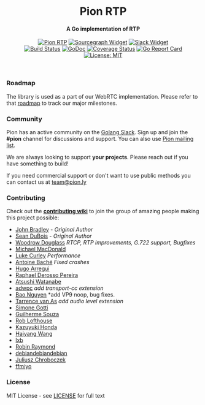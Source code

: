 <h1 align="center">
  <br>
  Pion RTP
  <br>
</h1>
<h4 align="center">A Go implementation of RTP</h4>
<p align="center">
  <a href="https://pion.ly"><img src="https://img.shields.io/badge/pion-rtp-gray.svg?longCache=true&colorB=brightgreen" alt="Pion RTP"></a>
  <a href="https://sourcegraph.com/github.com/pion/rtp?badge"><img src="https://sourcegraph.com/github.com/pion/rtp/-/badge.svg" alt="Sourcegraph Widget"></a>
  <a href="https://pion.ly/slack"><img src="https://img.shields.io/badge/join-us%20on%20slack-gray.svg?longCache=true&logo=slack&colorB=brightgreen" alt="Slack Widget"></a>
  <br>
  <a href="https://travis-ci.org/pion/rtp"><img src="https://travis-ci.org/pion/rtp.svg?branch=master" alt="Build Status"></a>
  <a href="https://pkg.go.dev/github.com/pion/rtp"><img src="https://godoc.org/github.com/pion/rtp?status.svg" alt="GoDoc"></a>
  <a href="https://codecov.io/gh/pion/rtp"><img src="https://codecov.io/gh/pion/rtp/branch/master/graph/badge.svg" alt="Coverage Status"></a>
  <a href="https://goreportcard.com/report/github.com/pion/rtp"><img src="https://goreportcard.com/badge/github.com/pion/rtp" alt="Go Report Card"></a>
  <a href="LICENSE"><img src="https://img.shields.io/badge/License-MIT-yellow.svg" alt="License: MIT"></a>
</p>
<br>

### Roadmap
The library is used as a part of our WebRTC implementation. Please refer to that [roadmap](https://github.com/pion/webrtc/issues/9) to track our major milestones.

### Community
Pion has an active community on the [Golang Slack](https://invite.slack.golangbridge.org/). Sign up and join the **#pion** channel for discussions and support. You can also use [Pion mailing list](https://groups.google.com/forum/#!forum/pion).

We are always looking to support **your projects**. Please reach out if you have something to build!

If you need commercial support or don't want to use public methods you can contact us at [team@pion.ly](mailto:team@pion.ly)

### Contributing
Check out the **[contributing wiki](https://github.com/pion/webrtc/wiki/Contributing)** to join the group of amazing people making this project possible:

* [John Bradley](https://github.com/kc5nra) - *Original Author*
* [Sean DuBois](https://github.com/Sean-Der) - *Original Author*
* [Woodrow Douglass](https://github.com/wdouglass) *RTCP, RTP improvements, G.722 support, Bugfixes*
* [Michael MacDonald](https://github.com/mjmac)
* [Luke Curley](https://github.com/kixelated) *Performance*
* [Antoine Baché](https://github.com/Antonito) *Fixed crashes*
* [Hugo Arregui](https://github.com/hugoArregui)
* [Raphael Derosso Pereira](https://github.com/raphaelpereira)
* [Atsushi Watanabe](https://github.com/at-wat)
* [adwpc](https://github.com/adwpc) *add transport-cc extension*
* [Bao Nguyen](https://github.com/sysbot) *add VP9 noop, bug fixes.
* [Tarrence van As](https://github.com/tarrencev) *add audio level extension*
* [Simone Gotti](https://github.com/sgotti)
* [Guilherme Souza](https://github.com/gqgs)
* [Rob Lofthouse](https://github.com/roblofthouse)
* [Kazuyuki Honda](https://github.com/hakobera)
* [Haiyang Wang](https://github.com/ocean2811)
* [lxb](https://github.com/lxb531)
* [Robin Raymond](https://github.com/robin-raymond)
* [debiandebiandebian](https://github.com/debiandebiandebian)
* [Juliusz Chroboczek](https://github.com/jech)
* [ffmiyo](https://github.com/ffmiyo)

### License
MIT License - see [LICENSE](LICENSE) for full text
